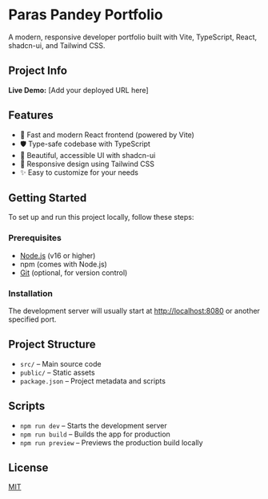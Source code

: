 # Paras Pandey Portfolio

A modern, responsive developer portfolio built with Vite, TypeScript, React, shadcn-ui, and Tailwind CSS.

## Project Info

**Live Demo:** [Add your deployed URL here]

## Features

- 🚀 Fast and modern React frontend (powered by Vite)
- 🛡️ Type-safe codebase with TypeScript
- 🌈 Beautiful, accessible UI with shadcn-ui
- 📱 Responsive design using Tailwind CSS
- ✨ Easy to customize for your needs

## Getting Started

To set up and run this project locally, follow these steps:

### Prerequisites

- [Node.js](https://nodejs.org/) (v16 or higher)
- npm (comes with Node.js)
- [Git](https://git-scm.com/) (optional, for version control)

### Installation

The development server will usually start at [http://localhost:8080](http://localhost:8080) or another specified port.

## Project Structure

- `src/` – Main source code
- `public/` – Static assets
- `package.json` – Project metadata and scripts

## Scripts

- `npm run dev` – Starts the development server
- `npm run build` – Builds the app for production
- `npm run preview` – Previews the production build locally

## License

[MIT](LICENSE)
